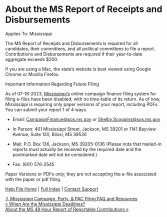  About the MS Report of Receipts and Disbursements
==========

Applies To: Mississippi

The MS Report of Receipts and Disbursements is required for all candidates, their committees, and all political committees to file a report. Contributions and Disbursements are required if their year-to-date aggregate exceeds $200.

If you are using a Mac, the state’s website is best viewed using Google Chrome or Mozilla Firefox.

Important Information Regarding Future Filing

As of 07-18-2023, [Mississippi’s](https://cfportal.sos.ms.gov/online/portal/cf/portal.aspx) online campaign finance filing system for filing e-files have been disabled; with no time-table of its return. As of now, Mississippi is requiring only paper versions of your report, including PDFs. You can submit your report 1 of 4 ways. 

* Email: CampaignFinance@sos.ms.gov or Shelby.Scoggins@sos.ms.gov
* In Person: 401 Mississippi Street, Jackson, MS 39201 or 1141 Bayview Avenue, Suite 120, Biloxi, MS 39530
* Mail: P.O. Box 136, Jackson, MS 39205-0136 (Please note that mailed-in reports must actually be received by the required date and the postmarked date will not be considered.)  

* Fax: (601) 576-2545

Paper Versions or PDFs only; they are not accepting the e-file associated with the paper or pdf filing. 

[Help File Home](/help/) | [Full Index](/Help-File-Directory/) | [Contact Support](mailto:support@ISPolitical.com)

[⇑ Mississippi Campaign, Party, & PAC Filing FAQ and Resources](/Mississippi-Campaign-Party-PAC-Filing-FAQ-and-Resources)  
[« When Are the Mississippi Deadlines?](/When-Are-the-Mississippi-Deadlines)  
[About the MS 48 Hour Report of Reportable Contributions »](/About-the-MS-48-Hour-Report-of-Reportable-Contributions)